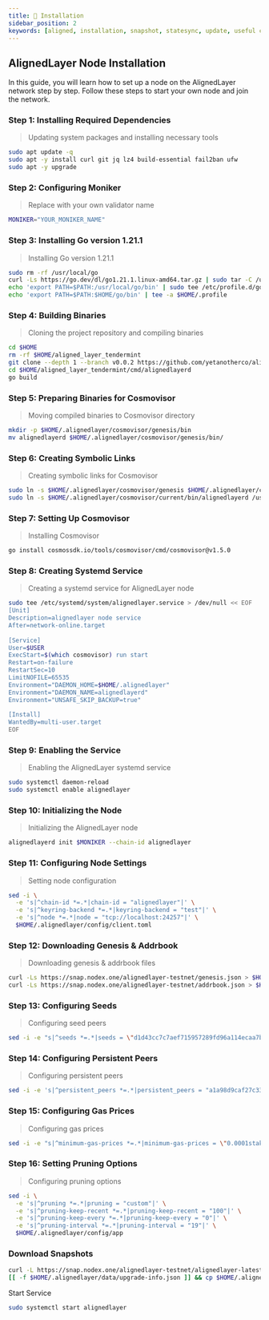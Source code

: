 ```yaml
---
title: 💾 Installation
sidebar_position: 2
keywords: [aligned, installation, snapshot, statesync, update, useful commands]
---
```


## AlignedLayer Node Installation

In this guide, you will learn how to set up a node on the AlignedLayer network step by step. Follow these steps to start your own node and join the network.

### Step 1: Installing Required Dependencies
> Updating system packages and installing necessary tools
```bash
sudo apt update -q
sudo apt -y install curl git jq lz4 build-essential fail2ban ufw
sudo apt -y upgrade
```

### Step 2: Configuring Moniker
> Replace <your-moniker-name> with your own validator name
```bash
MONIKER="YOUR_MONIKER_NAME"
```

### Step 3: Installing Go version 1.21.1
> Installing Go version 1.21.1
```bash
sudo rm -rf /usr/local/go
curl -Ls https://go.dev/dl/go1.21.1.linux-amd64.tar.gz | sudo tar -C /usr/local -xz
echo 'export PATH=$PATH:/usr/local/go/bin' | sudo tee /etc/profile.d/golang.sh
echo 'export PATH=$PATH:$HOME/go/bin' | tee -a $HOME/.profile
```

### Step 4: Building Binaries
> Cloning the project repository and compiling binaries
```bash
cd $HOME
rm -rf $HOME/aligned_layer_tendermint
git clone --depth 1 --branch v0.0.2 https://github.com/yetanotherco/aligned_layer_tendermint
cd $HOME/aligned_layer_tendermint/cmd/alignedlayerd
go build
```

### Step 5: Preparing Binaries for Cosmovisor
> Moving compiled binaries to Cosmovisor directory
```bash
mkdir -p $HOME/.alignedlayer/cosmovisor/genesis/bin
mv alignedlayerd $HOME/.alignedlayer/cosmovisor/genesis/bin/
```

### Step 6: Creating Symbolic Links
> Creating symbolic links for Cosmovisor
```bash
sudo ln -s $HOME/.alignedlayer/cosmovisor/genesis $HOME/.alignedlayer/cosmovisor/current -f
sudo ln -s $HOME/.alignedlayer/cosmovisor/current/bin/alignedlayerd /usr/local/bin/alignedlayerd -f
```

### Step 7: Setting Up Cosmovisor
> Installing Cosmovisor
```bash
go install cosmossdk.io/tools/cosmovisor/cmd/cosmovisor@v1.5.0
```

### Step 8: Creating Systemd Service
> Creating a systemd service for AlignedLayer node
```bash
sudo tee /etc/systemd/system/alignedlayer.service > /dev/null << EOF
[Unit]
Description=alignedlayer node service
After=network-online.target
 
[Service]
User=$USER
ExecStart=$(which cosmovisor) run start
Restart=on-failure
RestartSec=10
LimitNOFILE=65535
Environment="DAEMON_HOME=$HOME/.alignedlayer"
Environment="DAEMON_NAME=alignedlayerd"
Environment="UNSAFE_SKIP_BACKUP=true"
 
[Install]
WantedBy=multi-user.target
EOF
```

### Step 9: Enabling the Service
> Enabling the AlignedLayer systemd service
```bash
sudo systemctl daemon-reload
sudo systemctl enable alignedlayer
```

### Step 10: Initializing the Node
> Initializing the AlignedLayer node
```bash
alignedlayerd init $MONIKER --chain-id alignedlayer
```

### Step 11: Configuring Node Settings
> Setting node configuration
```bash
sed -i \
  -e 's|^chain-id *=.*|chain-id = "alignedlayer"|' \
  -e 's|^keyring-backend *=.*|keyring-backend = "test"|' \
  -e 's|^node *=.*|node = "tcp://localhost:24257"|' \
  $HOME/.alignedlayer/config/client.toml
```

### Step 12: Downloading Genesis & Addrbook
> Downloading genesis & addrbook files
```bash
curl -Ls https://snap.nodex.one/alignedlayer-testnet/genesis.json > $HOME/.alignedlayer/config/genesis.json
curl -Ls https://snap.nodex.one/alignedlayer-testnet/addrbook.json > $HOME/.alignedlayer/config/addrbook.json
```

### Step 13: Configuring Seeds
> Configuring seed peers
```bash
sed -i -e "s|^seeds *=.*|seeds = \"d1d43cc7c7aef715957289fd96a114ecaa7ba756@testnet-seeds.nodex.one:24210\"|" $HOME/.alignedlayer/config/config.toml
```

### Step 14: Configuring Persistent Peers
> Configuring persistent peers
```bash
sed -i -e 's|^persistent_peers *=.*|persistent_peers = "a1a98d9caf27c3363fab07a8e57ee0927d8c7eec@128.140.3.188:26656,1beca410dba8907a61552554b242b4200788201c@91.107.239.79:26656,f9000461b5f535f0c13a543898cc7ac1cd10f945@88.99.174.203:26656,ca2f644f3f47521ff8245f7a5183e9bbb762c09d@116.203.81.174:26656,dc2011a64fc5f888a3e575f84ecb680194307b56@148.251.235.130:20656"|' $HOME/.alignedlayer/config/config.toml
```

### Step 15: Configuring Gas Prices
> Configuring gas prices
```bash
sed -i -e "s|^minimum-gas-prices *=.*|minimum-gas-prices = \"0.0001stake\"|" $HOME/.alignedlayer/config/app.toml
```

### Step 16: Setting Pruning Options
> Configuring pruning options
```bash
sed -i \
  -e 's|^pruning *=.*|pruning = "custom"|' \
  -e 's|^pruning-keep-recent *=.*|pruning-keep-recent = "100"|' \
  -e 's|^pruning-keep-every *=.*|pruning-keep-every = "0"|' \
  -e 's|^pruning-interval *=.*|pruning-interval = "19"|' \
  $HOME/.alignedlayer/config/app
```

### Download Snapshots
```bash
curl -L https://snap.nodex.one/alignedlayer-testnet/alignedlayer-latest.tar.lz4 | tar -Ilz4 -xf - -C $HOME/.alignedlayer
[[ -f $HOME/.alignedlayer/data/upgrade-info.json ]] && cp $HOME/.alignedlayer/data/upgrade-info.json $HOME/.alignedlayer/cosmovisor/genesis/upgrade-info.json
```

Start Service
```bash
sudo systemctl start alignedlayer
```

